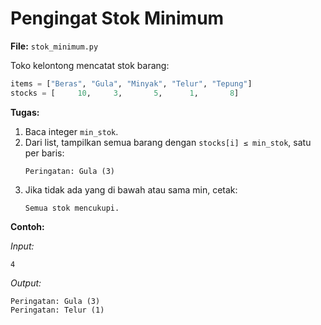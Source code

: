 # Pengingat Stok Minimum

**File:** `stok_minimum.py`

Toko kelontong mencatat stok barang:

```py
items = ["Beras", "Gula", "Minyak", "Telur", "Tepung"]
stocks = [     10,     3,       5,      1,       8]
```

**Tugas:**

1. Baca integer `min_stok`.
2. Dari list, tampilkan semua barang dengan `stocks[i] ≤ min_stok`, satu per baris:
    ```
    Peringatan: Gula (3)
    ```
3. Jika tidak ada yang di bawah atau sama min, cetak:
    ```
    Semua stok mencukupi.
    ```

**Contoh:**

_Input:_

```
4
```

_Output:_

```
Peringatan: Gula (3)
Peringatan: Telur (1)
```
